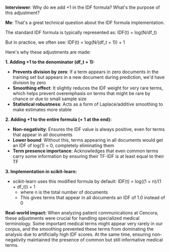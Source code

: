 **Interviewer**: Why do we add +1 in the IDF formula? What's the purpose of this adjustment?

**Me**: That's a great technical question about the IDF formula implementation.

The standard IDF formula is typically represented as:
IDF(t) = log(N/df_t)

But in practice, we often see:
IDF(t) = log(N/(df_t + 1)) + 1

Here's why these adjustments are made:

**1. Adding +1 to the denominator (df_t + 1):**
- **Prevents division by zero**: If a term appears in zero documents in the training set but appears in a new document during prediction, we'd have division by zero
- **Smoothing effect**: It slightly reduces the IDF weight for very rare terms, which helps prevent overemphasis on terms that might be rare by chance or due to small sample size
- **Statistical robustness**: Acts as a form of Laplace/additive smoothing to make estimates more stable

**2. Adding +1 to the entire formula (+ 1 at the end):**
- **Non-negativity**: Ensures the IDF value is always positive, even for terms that appear in all documents
- **Lower bound**: Without this, terms appearing in all documents would get an IDF of log(1) = 0, completely eliminating them
- **Term presence importance**: Acknowledges that even common terms carry some information by ensuring their TF-IDF is at least equal to their TF

**3. Implementation in scikit-learn:**
- scikit-learn uses this modified formula by default: IDF(t) = log((1 + n)/(1 + df_t)) + 1
  - where n is the total number of documents
  - This gives terms that appear in all documents an IDF of 1.0 instead of 0

**Real-world impact:**
When analyzing patient communications at Cencora, these adjustments were crucial for handling specialized medical terminology. Some important medical terms might appear very rarely in our corpus, and the smoothing prevented these terms from dominating the analysis due to artificially high IDF scores. At the same time, ensuring non-negativity maintained the presence of common but still informative medical terms.
